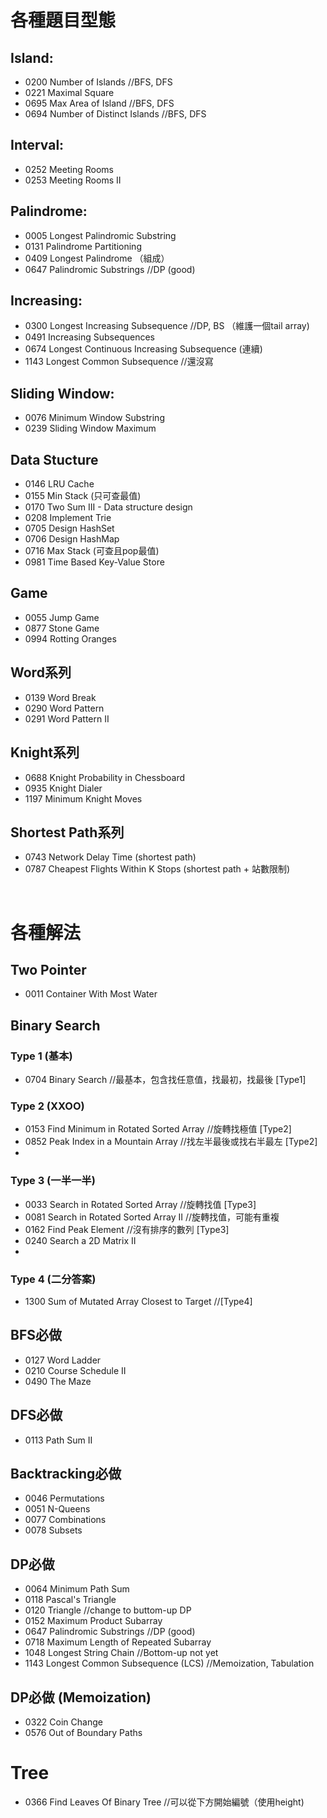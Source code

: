 # 各種題目型態

## Island: 
- 0200  Number of Islands          //BFS, DFS
- 0221  Maximal Square
- 0695  Max Area of Island         //BFS, DFS
- 0694  Number of Distinct Islands //BFS, DFS

## Interval:
- 0252  Meeting Rooms
- 0253  Meeting Rooms II

## Palindrome:
- 0005  Longest Palindromic Substring
- 0131  Palindrome Partitioning
- 0409  Longest Palindrome （組成）
- 0647  Palindromic Substrings //DP (good)

## Increasing:
- 0300  Longest Increasing Subsequence //DP, BS （維護一個tail array)
- 0491  Increasing Subsequences
- 0674  Longest Continuous Increasing Subsequence (連續)
- 1143  Longest Common Subsequence //還沒寫


## Sliding Window: 
- 0076  Minimum Window Substring
- 0239  Sliding Window Maximum

## Data Stucture 
- 0146  LRU Cache
- 0155  Min Stack (只可查最值)
- 0170  Two Sum III - Data structure design
- 0208  Implement Trie
- 0705  Design HashSet
- 0706  Design HashMap
- 0716  Max Stack (可查且pop最值)
- 0981  Time Based Key-Value Store

## Game
- 0055  Jump Game
- 0877  Stone Game
- 0994  Rotting Oranges 

## Word系列
- 0139  Word Break
- 0290  Word Pattern
- 0291  Word Pattern II

## Knight系列
- 0688  Knight Probability in Chessboard
- 0935  Knight Dialer
- 1197  Minimum Knight Moves  

## Shortest Path系列
- 0743  Network Delay Time (shortest path)
- 0787  Cheapest Flights Within K Stops (shortest path + 站數限制)

<br>

# 各種解法

## Two Pointer
- 0011  Container With Most Water

## Binary Search 

### Type 1 (基本)
- 0704  Binary Search  //最基本，包含找任意值，找最初，找最後 [Type1]

### Type 2 (XXOO)
- 0153  Find Minimum in Rotated Sorted Array //旋轉找極值 [Type2]
- 0852  Peak Index in a Mountain Array //找左半最後或找右半最左 [Type2]
- 
### Type 3 (一半一半)
- 0033  Search in Rotated Sorted Array //旋轉找值 [Type3]
- 0081  Search in Rotated Sorted Array II //旋轉找值，可能有重複
- 0162  Find Peak Element //沒有排序的數列 [Type3]
- 0240  Search a 2D Matrix II
- 
### Type 4 (二分答案)
- 1300  Sum of Mutated Array Closest to Target //[Type4]


## BFS必做
- 0127  Word Ladder
- 0210  Course Schedule II
- 0490  The Maze


## DFS必做
- 0113  Path Sum II

## Backtracking必做
- 0046  Permutations
- 0051  N-Queens
- 0077  Combinations
- 0078  Subsets

## DP必做
- 0064  Minimum Path Sum
- 0118  Pascal's Triangle
- 0120  Triangle   //change to buttom-up DP
- 0152  Maximum Product Subarray
- 0647  Palindromic Substrings //DP (good)
- 0718  Maximum Length of Repeated Subarray
- 1048  Longest String Chain //Bottom-up not yet
- 1143  Longest Common Subsequence (LCS) //Memoization, Tabulation 


## DP必做 (Memoization)
- 0322  Coin Change
- 0576  Out of Boundary Paths

# Tree 
- 0366  Find Leaves Of Binary Tree //可以從下方開始編號（使用height)

